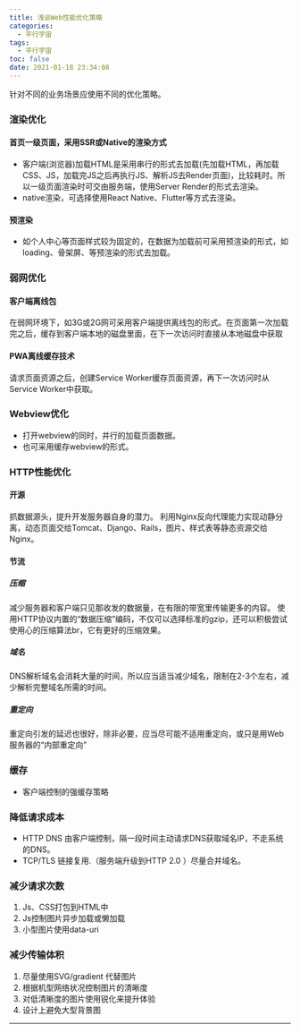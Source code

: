 ```yaml
---
title: 浅谈Web性能优化策略
categories:
  - 平行宇宙
tags:
  - 平行宇宙
toc: false
date: 2021-01-18 23:34:08
---
```


针对不同的业务场景应使用不同的优化策略。

<!--more-->

### 渲染优化

#### 首页一级页面，采用SSR或Native的渲染方式

- 客户端(浏览器)加载HTML是采用串行的形式去加载(先加载HTML，再加载CSS、JS，加载完JS之后再执行JS、解析JS去Render页面)，比较耗时。所以一级页面渲染时可交由服务端，使用Server Render的形式去渲染。
- native渲染，可选择使用React Native、Flutter等方式去渲染。

#### 预渲染

- 如个人中心等页面样式较为固定的，在数据为加载前可采用预渲染的形式，如loading、骨架屏、等预渲染的形式去加载。

### 弱网优化

#### 客户端离线包

在弱网环境下，如3G或2G网可采用客户端提供离线包的形式。在页面第一次加载完之后，缓存到客户端本地的磁盘里面，在下一次访问时直接从本地磁盘中获取

#### PWA离线缓存技术

请求页面资源之后，创建Service Worker缓存页面资源，再下一次访问时从Service Worker中获取。

### Webview优化

- 打开webview的同时，并行的加载页面数据。
- 也可采用缓存webview的形式。

### HTTP性能优化

#### 开源

抓数据源头，提升开发服务器自身的潜力。
利用Nginx反向代理能力实现动静分离，动态页面交给Tomcat、Django、Rails，图片、样式表等静态资源交给 Nginx。

#### 节流

##### 压缩

减少服务器和客户端只见那收发的数据量，在有限的带宽里传输更多的内容。
使用HTTP协议内置的“数据压缩”编码，不仅可以选择标准的gzip，还可以积极尝试使用心的压缩算法br，它有更好的压缩效果。

##### 域名

DNS解析域名会消耗大量的时间，所以应当适当减少域名，限制在2-3个左右，减少解析完整域名所需的时间。

##### 重定向

重定向引发的延迟也很好，除非必要，应当尽可能不适用重定向，或只是用Web 服务器的“内部重定向”

### 缓存

- 客户端控制的强缓存策略

### 降低请求成本

- HTTP DNS 由客户端控制，隔一段时间主动请求DNS获取域名IP，不走系统的DNS。
- TCP/TLS 链接复用.（服务端升级到HTTP 2.0 ）尽量合并域名。

### 减少请求次数

1. Js、CSS打包到HTML中
2. Js控制图片异步加载或懒加载
3. 小型图片使用data-uri

### 减少传输体积

1. 尽量使用SVG/gradient 代替图片
2. 根据机型网络状况控制图片的清晰度
3. 对低清晰度的图片使用锐化来提升体验
4. 设计上避免大型背景图

----




